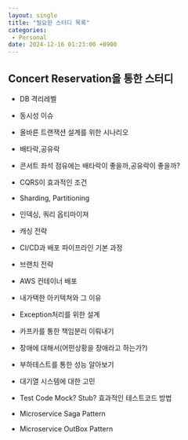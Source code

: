 ```yaml
---
layout: single
title: "필요한 스터디 목록"
categories: 
 - Personal
date: 2024-12-16 01:23:00 +0900
---
```


## Concert Reservation을 통한 스터디
- DB 격리레벨
- 동시성 이슈
- 올바른 트랜잭션 설계를 위한 시나리오
- 배타락,공유락
- 콘서트 좌석 점유에는 배타락이 좋을까,공유락이 좋을까?
- CQRS이 효과적인 조건
- Sharding, Partitioning
- 인덱싱, 쿼리 옵티마이져
- 캐싱 전략
- CI/CD과 배포 파이프라인 기본 과정
- 브랜치 전략
- AWS 컨테이너 배포
- 내가택한 아키텍쳐와 그 이유
- Exception처리를 위한 설계
- 카프카를 통한 책임분리 이뤄내기
- 장애에 대해서(어떤상황을 장애라고 하는가?)
- 부하테스트를 통한 성능 알아보기
- 대기열 시스템에 대한 고민

- Test Code Mock? Stub? 효과적인 테스트코드 방법

- Microservice Saga Pattern
- Microservice OutBox Pattern





